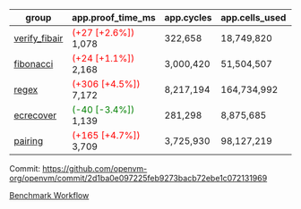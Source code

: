 | group | app.proof_time_ms | app.cycles | app.cells_used | leaf.proof_time_ms | leaf.cycles | leaf.cells_used |
| -- | -- | -- | -- | -- | -- | -- |
| [verify_fibair](https://github.com/openvm-org/openvm/blob/benchmark-results/benchmarks-pr/1941/verify_fibair-2d1ba0e097225feb9273bacb72ebe1c072131969.md) |<span style='color: red'>(+27 [+2.6%])</span> 1,078 |  322,658 |  18,749,820 |- | - | - |
| [fibonacci](https://github.com/openvm-org/openvm/blob/benchmark-results/benchmarks-pr/1941/fibonacci-2d1ba0e097225feb9273bacb72ebe1c072131969.md) |<span style='color: red'>(+24 [+1.1%])</span> 2,168 |  3,000,420 |  51,504,507 |- | - | - |
| [regex](https://github.com/openvm-org/openvm/blob/benchmark-results/benchmarks-pr/1941/regex-2d1ba0e097225feb9273bacb72ebe1c072131969.md) |<span style='color: red'>(+306 [+4.5%])</span> 7,172 |  8,217,194 |  164,734,992 |- | - | - |
| [ecrecover](https://github.com/openvm-org/openvm/blob/benchmark-results/benchmarks-pr/1941/ecrecover-2d1ba0e097225feb9273bacb72ebe1c072131969.md) |<span style='color: green'>(-40 [-3.4%])</span> 1,139 |  281,298 |  8,875,685 |- | - | - |
| [pairing](https://github.com/openvm-org/openvm/blob/benchmark-results/benchmarks-pr/1941/pairing-2d1ba0e097225feb9273bacb72ebe1c072131969.md) |<span style='color: red'>(+165 [+4.7%])</span> 3,709 |  3,725,930 |  98,127,219 |- | - | - |


Commit: https://github.com/openvm-org/openvm/commit/2d1ba0e097225feb9273bacb72ebe1c072131969

[Benchmark Workflow](https://github.com/openvm-org/openvm/actions/runs/16794129106)

